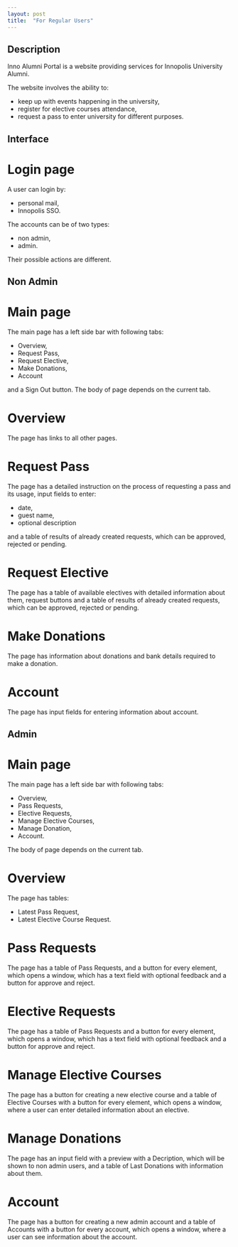 ```yaml
---
layout: post
title:  "For Regular Users"
---
```


## Description

Inno Alumni Portal is a website providing services for Innopolis University Alumni.

The website involves the ability to:
* keep up with events happening in the university,
* register for elective courses attendance,
* request a pass to enter university for different purposes.

## Interface

# Login page
A user can login by:
* personal mail,
* Innopolis SSO.

The accounts can be of two types:
* non admin,
* admin.

Their possible actions are different.

## Non Admin

# Main page

The main page has a left side bar with following tabs:
* Overview,
* Request Pass,
* Request Elective,
* Make Donations,
* Account

and a Sign Out button. The body of page depends on the current tab.

# Overview

The page has links to all other pages.

# Request Pass

The page has a detailed instruction on the process of requesting a pass and its usage, input fields to enter:
* date,
* guest name,
* optional description

and a table of results of already created requests, which can be approved, rejected or pending.

# Request Elective

The page has a table of available electives with detailed information about them, request buttons and a table of results of already created requests, which can be approved, rejected or pending.

# Make Donations

The page has information about donations and bank details required to make a donation.

# Account

The page has input fields for entering information about account.

## Admin

# Main page

The main page has a left side bar with following tabs:
* Overview,
* Pass Requests,
* Elective Requests,
* Manage Elective Courses,
* Manage Donation,
* Account.

The body of page depends on the current tab.

# Overview

The page has tables:
* Latest Pass Request,
* Latest Elective Course Request.

# Pass Requests

The page has a table of Pass Requests, and a button for every element, which opens a window, which has a text field with optional feedback and a button for approve and reject.

# Elective Requests

The page has a table of Pass Requests and a button for every element, which opens a window, which has a text field with optional feedback and a button for approve and reject.

# Manage Elective Courses

The page has a button for creating a new elective course and a table of Elective Courses with a button for every element, which opens a window, where a user can enter detailed information about an elective.

# Manage Donations

The page has an input field with a preview with a Decription, which will be shown to non admin users, and a table of Last Donations with information about them.

# Account

The page has a button for creating a new admin account and a table of Accounts with a button for every account, which opens a window, where a user can see information about the account.
